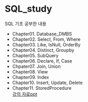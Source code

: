 # SQL_study
SQL 기초 공부한 내용
 + Chapter01. Database_DMBS
 + Chapter02. Select, From, Where
 + Chapter03. Like, IsNull, OrderBy
 + Chapter04. Distinct, Groupby
 + Chapter05. SubQuery
 + Chapter06. Declare, If, Case
 + Chpater07. Join, Union
 + Chapter08. View
 + Chapter09. Index
 + Chapter10. Insert, Update, Delete
 + Chapter11. StoredProcedure  
[강의 자료ppt](https://github.com/Kwonaiyo/SQL_study/blob/main/SQLSERVER_%EA%B0%95%EC%9D%98%20%EC%9E%90%EB%A3%8C.pptx)
